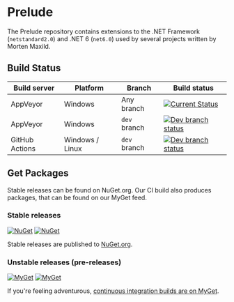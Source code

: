 # Prelude

The Prelude repository contains extensions to the .NET Framework (`netstandard2.0`) and .NET 6 (`net6.0`) used by several projects written by Morten Maxild.

## Build Status


| Build server                | Platform         | Branch       | Build status                                                                                                                                                        |
|-----------------------------|------------------|--------------|---------------------------------------------------------------------------------------------------------------------------------------------------------------------|
| AppVeyor                    | Windows          | Any branch   | [![Current Status](https://ci.appveyor.com/api/projects/status/kkcqonha77p6dj2l?svg=true)](https://ci.appveyor.com/project/maxild/prelude)
| AppVeyor                    | Windows          | `dev` branch | [![Dev branch status](https://ci.appveyor.com/api/projects/status/kkcqonha77p6dj2l/branch/dev?svg=true)](https://ci.appveyor.com/project/maxild/prelude/branch/dev) |
| GitHub Actions              | Windows / Linux  | `dev` branch | [![Dev branch status](https://github.com/maxild/Prelude/actions/workflows/main.yml/badge.svg?branch=dev)](https://github.com/maxild/Prelude/actions)                    |



## Get Packages

Stable releases can be found on NuGet.org. Our CI build also produces packages, that can be found on our MyGet feed.

### Stable releases

[![NuGet](https://img.shields.io/nuget/v/Maxfire.Prelude.Core.svg?label=Maxfire.Prelude.Core)](https://www.nuget.org/packages/Maxfire.Prelude.Core/)
[![NuGet](https://img.shields.io/nuget/v/Maxfire.Prelude.ComponentModel.TypeConverter.svg?label=Maxfire.Prelude.ComponentModel.TypeConverter)](https://www.nuget.org/packages/Maxfire.Prelude.ComponentModel.TypeConverter/)

Stable releases are published to [NuGet.org](https://www.nuget.org/packages?q=Maxfire.Prelude).

### Unstable releases (pre-releases)

[![MyGet](https://img.shields.io/myget/maxfire-ci/vpre/Maxfire.Prelude.Core.svg?label=Maxfire.Prelude.Core)](https://www.myget.org/feed/maxfire-ci/package/nuget/Maxfire.Prelude.Core)
[![MyGet](https://img.shields.io/myget/maxfire-ci/vpre/Maxfire.Prelude.ComponentModel.TypeConverter.svg?label=Maxfire.Prelude.ComponentModel.TypeConverter)](https://www.myget.org/feed/maxfire-ci/package/nuget/Maxfire.Prelude.ComponentModel.TypeConverter)

If you're feeling adventurous, [continuous integration builds are on MyGet](https://www.myget.org/gallery/maxfire-ci).
